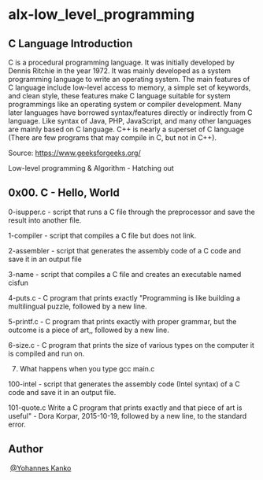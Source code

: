 # alx-low_level_programming
## C Language Introduction
C is a procedural programming language. It was initially developed by Dennis Ritchie in the year 1972. It was mainly developed as a system programming language to write an operating system. The main features of C language include low-level access to memory, a simple set of keywords, and clean style, these features make C language suitable for system programmings like an operating system or compiler development. Many later languages have borrowed syntax/features directly or indirectly from C language. Like syntax of Java, PHP, JavaScript, and many other languages are mainly based on C language. C++ is nearly a superset of C language (There are few programs that may compile in C, but not in C++).

Source: https://www.geeksforgeeks.org/

Low-level programming & Algorithm - Hatching out
## 0x00. C - Hello, World
0-isupper.c - script that runs a C file through the preprocessor and save the result into another file.

1-compiler - script that compiles a C file but does not link.

2-assembler - script that generates the assembly code of a C code and save it in an output file

3-name - script that compiles a C file and creates an executable named cisfun

4-puts.c - C program that prints exactly "Programming is like building a multilingual puzzle, followed by a new line.

5-printf.c - C program that prints exactly with proper grammar, but the outcome is a piece of art,, followed by a new line.

6-size.c - C program that prints the size of various types on the computer it is compiled and run on.

7. What happens when you type gcc main.c

100-intel - script that generates the assembly code (Intel syntax) of a C code and save it in an output file.


101-quote.c Write a C program that prints exactly and that piece of art is useful" - Dora Korpar, 2015-10-19, followed by a new line, to the standard error.

## Author
​
[@Yohannes Kanko](@YOHANNES-cmd)
